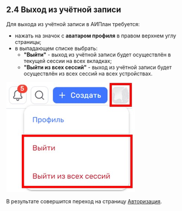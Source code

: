 ## 2.4 Выход из учётной записи

Для выхода из учётной записи в АИПлан требуется:  

- нажать на значок с **аватаром профиля** в правом верхнем углу страницы;  
- в выпадающем списке выбрать: 
    - **"Выйти"** - выход из учётной записи будет осуществлён в текущей сессии на всех вкладках;
    - **"Выйти из всех сессий"** - выход из учётной записи будет осуществлён из всех сессий на всех устройствах.

![exit](/imgs/exit.jpg)

В результате совершится переход на страницу [Авторизация](0_login/0_login.md).
